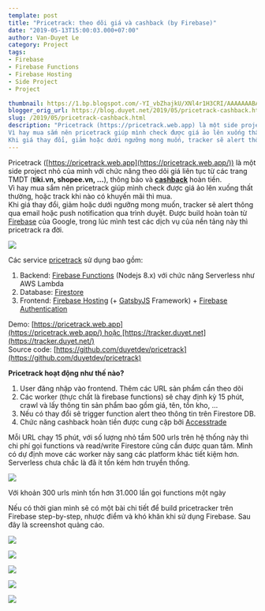 ```yaml
---
template: post
title: "Pricetrack: theo dõi giá và cashback (by Firebase)"
date: "2019-05-13T15:00:03.000+07:00"
author: Van-Duyet Le
category: Project
tags:
- Firebase
- Firebase Functions
- Firebase Hosting
- Side Project
- Project

thumbnail: https://1.bp.blogspot.com/-YI_vbZhajkU/XNl4r1H3CRI/AAAAAAABAgI/eZRSFuf3RXQsltqLb2_ObS_lWlE475n5wCLcBGAs/s1600/screenshot-detail.png
blogger_orig_url: https://blog.duyet.net/2019/05/pricetrack-cashback.html
slug: /2019/05/pricetrack-cashback.html
description: "Pricetrack (https://pricetrack.web.app) là một side project nhỏ của mình với chức năng theo dõi giá liên tục từ các trang TMDT (tiki.vn, shopee.vn, ...), thông báo và cashback hoàn tiền.
Vì hay mua sắm nên pricetrack giúp mình check được giá ảo lên xuống thất thường, hoặc track khi nào có khuyến mãi thì mua.
Khi giá thay đổi, giảm hoặc dưới ngưỡng mong muốn, tracker sẽ alert thông qua email hoặc push notification qua trình duyệt. Được build hoàn toàn từ Firebase của Google, trong lúc mình test các dịch vụ của nền tảng này thì pricetrack ra đời."
---
```


Pricetrack ([https://pricetrack.web.app](https://pricetrack.web.app/)) là một side project nhỏ của mình với chức năng theo dõi giá liên tục từ các trang TMDT (**tiki.vn, shopee.vn, ...**), thông báo và **[cashback](https://tracker.duyet.net/cashback/)** hoàn tiền.  
Vì hay mua sắm nên pricetrack giúp mình check được giá ảo lên xuống thất thường, hoặc track khi nào có khuyến mãi thì mua.  
Khi giá thay đổi, giảm hoặc dưới ngưỡng mong muốn, tracker sẽ alert thông qua email hoặc push notification qua trình duyệt. Được build hoàn toàn từ [Firebase](http://firebase.google.com/) của Google, trong lúc mình test các dịch vụ của nền tảng này thì pricetrack ra đời.  


[![](https://1.bp.blogspot.com/-YI_vbZhajkU/XNl4r1H3CRI/AAAAAAABAgI/eZRSFuf3RXQsltqLb2_ObS_lWlE475n5wCLcBGAs/s1600/screenshot-detail.png)](https://1.bp.blogspot.com/-YI_vbZhajkU/XNl4r1H3CRI/AAAAAAABAgI/eZRSFuf3RXQsltqLb2_ObS_lWlE475n5wCLcBGAs/s1600/screenshot-detail.png)

  
Các service [pricetrack](https://tracker.duyet.net/) sử dụng bao gồm:  

1.  Backend: [Firebase Functions](https://firebase.google.com/docs/functions) (Nodejs 8.x) với chức năng Serverless như AWS Lambda
2.  Database: [Firestore](https://firebase.google.com/docs/firestore)
3.  Frontend: [Firebase Hosting](https://firebase.google.com/docs/hosting) (+ [GatsbyJS](https://www.gatsbyjs.org/) Framework) + [Firebase Authentication](https://firebase.google.com/docs/auth)

Demo: [https://pricetrack.web.app](https://pricetrack.web.app/) hoặc [https://tracker.duyet.net](https://tracker.duyet.net/)  
Source code: [https://github.com/duyetdev/pricetrack](https://github.com/duyetdev/pricetrack)  
  
**Pricetrack hoạt động như thế nào?**  

1.  User đăng nhập vào frontend. Thêm các URL sản phẩm cần theo dõi
2.  Các worker (thực chất là firebase functions) sẽ chạy định kỳ 15 phút, crawl và lấy thông tin sản phẩm bao gồm giá, tên, tồn kho, ...
3.  Nếu có thay đổi sẽ trigger function alert theo thông tin trên Firestore DB.
4.  Chức năng cashback hoàn tiền được cung cập bởi [Accesstrade](https://s.duyet.net/r/accesstrade)

Mỗi URL chạy 15 phút, với số lượng nhỏ tầm 500 urls trên hệ thống này thì chi phí gọi functions và read/write Firestore cũng cần được quan tâm. Mình có dự định move các worker này sang các platform khác tiết kiệm hơn. Serverless chưa chắc là đã ít tốn kém hơn truyền thống.


[![](https://4.bp.blogspot.com/-yjLFKumnkqU/XNl8gozJj2I/AAAAAAABAgs/SZGXZ2gb4jUTS9RKbBvemyoN3UwUEzGGwCLcBGAs/s1600/Screen%2BShot%2B2019-05-13%2Bat%2B9.17.24%2BPM.png)](https://4.bp.blogspot.com/-yjLFKumnkqU/XNl8gozJj2I/AAAAAAABAgs/SZGXZ2gb4jUTS9RKbBvemyoN3UwUEzGGwCLcBGAs/s1600/Screen%2BShot%2B2019-05-13%2Bat%2B9.17.24%2BPM.png)

Với khoản 300 urls mình tốn hơn 31.000 lần gọi functions một ngày

  

Nếu có thời gian mình sẽ có một bài chi tiết để build pricetracker trên Firebase step-by-step, nhược điểm và khó khăn khi sử dụng Firebase. Sau đây là screenshot quảng cáo.  
  

[![](https://4.bp.blogspot.com/-qWer4_8UhKc/XNl84gVOOtI/AAAAAAABAg0/EpXkmgbUE5Y7df0o_4WvOrk9wTzBfYYSgCLcBGAs/s1600/screenshot-home.png)](https://4.bp.blogspot.com/-qWer4_8UhKc/XNl84gVOOtI/AAAAAAABAg0/EpXkmgbUE5Y7df0o_4WvOrk9wTzBfYYSgCLcBGAs/s1600/screenshot-home.png)

  

[![](https://2.bp.blogspot.com/-10Mnwwqwpw8/XNl86re22sI/AAAAAAABAg4/B67YJ6cS5Ds8iFZc775w5L46ZWSw01hAwCLcBGAs/s1600/screenshot-detail.png)](https://2.bp.blogspot.com/-10Mnwwqwpw8/XNl86re22sI/AAAAAAABAg4/B67YJ6cS5Ds8iFZc775w5L46ZWSw01hAwCLcBGAs/s1600/screenshot-detail.png)

  

[![](https://4.bp.blogspot.com/-El1Ibr9MTN0/XNl87g5iGpI/AAAAAAABAg8/dAp5GoZidschzMs3zy8ftuiSBlDVIoUNwCLcBGAs/s1600/screenshot-about.png)](https://4.bp.blogspot.com/-El1Ibr9MTN0/XNl87g5iGpI/AAAAAAABAg8/dAp5GoZidschzMs3zy8ftuiSBlDVIoUNwCLcBGAs/s1600/screenshot-about.png)

  

[![](https://2.bp.blogspot.com/-IYU-qtevl4c/XNl88SOs9cI/AAAAAAABAhA/VVYy92Ykqf4Y_dSHavmXrfV30Ia2gyRxgCLcBGAs/s1600/screenshot-cashback.png)](https://2.bp.blogspot.com/-IYU-qtevl4c/XNl88SOs9cI/AAAAAAABAhA/VVYy92Ykqf4Y_dSHavmXrfV30Ia2gyRxgCLcBGAs/s1600/screenshot-cashback.png)

  

[![](https://2.bp.blogspot.com/-_GpCFBsDRO0/XNl9CAP1VSI/AAAAAAABAhE/lmOIFpbksU0YrK7ol3XZ_r_h6NDkpLjkgCLcBGAs/s1600/intro-raw-api.png)](https://2.bp.blogspot.com/-_GpCFBsDRO0/XNl9CAP1VSI/AAAAAAABAhE/lmOIFpbksU0YrK7ol3XZ_r_h6NDkpLjkgCLcBGAs/s1600/intro-raw-api.png)